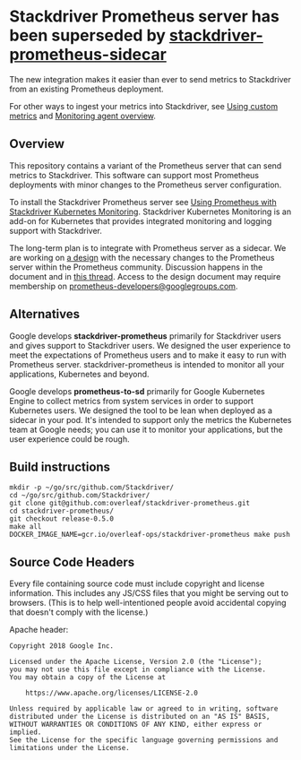 # Stackdriver Prometheus server has been superseded by [stackdriver-prometheus-sidecar](https://github.com/Stackdriver/stackdriver-prometheus-sidecar)

The new integration makes it easier than ever to send metrics to Stackdriver from an existing Prometheus deployment.

For other ways to ingest your metrics into Stackdriver, see [Using custom metrics](https://cloud.google.com/monitoring/custom-metrics/) and [Monitoring agent overview](https://cloud.google.com/monitoring/agent/).

## Overview

This repository contains a variant of the Prometheus server that can send
metrics to Stackdriver. This software can support most Prometheus deployments
with minor changes to the Prometheus server configuration.

To install the Stackdriver Prometheus server see [Using Prometheus with Stackdriver Kubernetes Monitoring](https://cloud.google.com/monitoring/kubernetes-engine/prometheus). Stackdriver Kubernetes Monitoring is an add-on for Kubernetes that provides integrated monitoring and logging support with Stackdriver.

The long-term plan is to integrate with Prometheus server as a sidecar. We are
working on [a
design](https://docs.google.com/document/d/1TEqqE_Stq04drhjSU1I7Ctmuy0dpsvlPL1AKxqEQoSg/edit)
with the necessary changes to the Prometheus server within the Prometheus
community. Discussion happens in the document and in [this thread](https://groups.google.com/d/topic/prometheus-developers/BdhHaSP-qG0/discussion). Access to the design document may require membership on
[prometheus-developers@googlegroups.com](https://groups.google.com/forum/#!forum/prometheus-developers).

## Alternatives

Google develops **stackdriver-prometheus** primarily for Stackdriver users and gives support to Stackdriver users. We designed the user experience to meet the expectations of Prometheus users and to make it easy to run with Prometheus server. stackdriver-prometheus is intended to monitor all your applications, Kubernetes and beyond.

Google develops **prometheus-to-sd** primarily for Google Kubernetes Engine to collect metrics from system services in order to support Kubernetes users. We designed the tool to be lean when deployed as a sidecar in your pod. It's intended to support only the metrics the Kubernetes team at Google needs; you can use it to monitor your applications, but the user experience could be rough.

## Build instructions

```
mkdir -p ~/go/src/github.com/Stackdriver/
cd ~/go/src/github.com/Stackdriver/
git clone git@github.com:overleaf/stackdriver-prometheus.git
cd stackdriver-prometheus/
git checkout release-0.5.0
make all
DOCKER_IMAGE_NAME=gcr.io/overleaf-ops/stackdriver-prometheus make push
```


## Source Code Headers

Every file containing source code must include copyright and license
information. This includes any JS/CSS files that you might be serving out to
browsers. (This is to help well-intentioned people avoid accidental copying that
doesn't comply with the license.)

Apache header:

    Copyright 2018 Google Inc.

    Licensed under the Apache License, Version 2.0 (the "License");
    you may not use this file except in compliance with the License.
    You may obtain a copy of the License at

        https://www.apache.org/licenses/LICENSE-2.0

    Unless required by applicable law or agreed to in writing, software
    distributed under the License is distributed on an "AS IS" BASIS,
    WITHOUT WARRANTIES OR CONDITIONS OF ANY KIND, either express or implied.
    See the License for the specific language governing permissions and
    limitations under the License.
